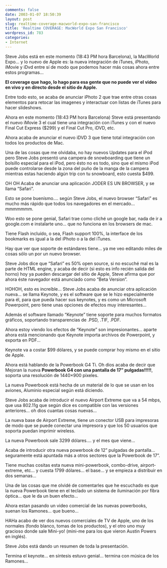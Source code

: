 ```yaml
---
comments: false
date: 2003-01-07 18:50:39
layout: post
slug: realtime-coverage-macworld-expo-san-francisco
title: 'Realtime COVERAGE: MacWorld Expo San Francisco'
wordpress_id: 783
categories:
- Internet
---
```


Steve Jobs está en este momento (18:43 PM hora Barcelona), la MacWorld Expo… y lo nuevo de Apple es: la nueva integración de iTunes, iPhoto, iMovie y iDvd entre sí de modo que podemos hacer más cosas ahora entre estos programas…





**El coverage que hago, lo hago para esa gente que no puede ver el video en vivo y en directo desde el sitio de Apple.**





Entre todo esto, se acaba de anunciar iPhoto 2 que trae entre otras cosas elementos para retocar las imagenes y interactuar con listas de iTunes para hacer slideshows.





Ahora en este momento (18:43 PM hora Barcelona) Steve está presentando el nuevo iMovie 3 el cual tiene una integración con iTunes y con el nuevo Final Cut Express ($299) y el Final Cut Pro, iDVD, etc.





Ahora acaba de anunciar el nuevo iDVD 3 que tiene total integración con todos los productos de Mac.





Una de las cosas que me olvidaba, no hay nuevos Updates para el iPod pero Steve Jobs presentó una campera de snowboarding que tiene un bolsillo especial para el iPod, pero ésto no es todo, sino que el mismo iPod puede controlarse desde la zona del puño de la manga de la campera mientras estas haciendo algún trip con tu snowboard, esto cuesta $499.





OH OH Acaba de anunciar una aplicación JODER ES UN BROWSER, y se llama “Safari”.





Esto se pone buenísmo…. según Steve Jobs, el nuevo browser “Safari” es mucho más rápido que todos los navegadores en el mercado… mmmmmmm.





Woo esto se pone genial, Safari trae como cliché un google bar, nada de ir a google.com e instalarte uno… que no funciona en los browsers de mac.





Tiene Flash incluído, o sea, Flash support 100%, la interface de los bookmarks es igual a la del iPhoto o a la del iTunes.





Hay que ver que soporte de estándares tiene… ya me veo editando miles de cosas sólo un por un nuevo browser.





Steve Jobs dice que “Safari” es 50% open source, si no escuché mal es la parte de HTML engine, y acaba de decir (si esto es info recién salida del horno) hoy ya pueden descargar del sitio de Apple, Steve afirma que por ahora éste navegador está anunciado como “Beta Version”.





HOHOH, esto es increíble… Steve Jobs acaba de anunciar otra aplicación nueva… se llama Keynote, y es el software que se le hizo especialmente para él, para que pueda hacer sus keynotes, y es como un Microsoft Powerpoint, pero tiene unas opciones de efectos muy interesantes… 





Además el software llamado “Keynote” tiene soporte para muchos formatos gráficos, soportando transparencias de .PSD, .TIF, .PDF.





Ahora estoy viendo los efectos de “Keynote” son impresionantes… aparte ahora está mencionando que Keynote importa archivos de Powerpoint, y exporta en PDF… 





Keynote va a costar $99 dólares, y se puede comprar hoy mismo en el sitio de Apple.





Ahora está hablando de la Powerbook G4 Ti. Oh dios acaba de decir que Mejoran la nueva **Powerbook G4 con una pantalla de 17” pulgadas!!!!!**, soporta una resolución de 1440&#215;900 píxeles.





La nueva Powerbook está hecha de un material de lo que se usan en los aviones, Aluminio especial según está diciendo.





Steve Jobs acaba de introducir el nuevo Airport Extreme que va a 54 mbps, que usa 802.11g que según dice es compatible con las versiones anteriores… oh dios cuantas cosas nuevas… 





La nueva base de Airport Extreme, tiene un conector USB para impresoras de modo que se puede conectar una impresora y que los 50 usuarios que soporta puedan imprimir wireless.





La nueva Powerbook sale 3299 dólares…. y el mes que viene…





Acaba de introducir otra nueva powerbook de 12” pulgadas de pantalla…  seguramente está apuntada más a otros sectores que la Powerbook de 17”.





Tiene muchas cositas esta nueva mini-powerbook, combo-drive, airport-extreme, etc… y cuesta 1799 dólares… el base… y se empieza a distribuir en dos semanas…





Una de las cosas que me olvidé de comentarles que he escuchado es que la nueva Powerbook tiene en el teclado un sistema de iluminación por fibra óptica… que le da un buen efecto… 





Ahora estan pasando un video comercial de las nuevas powerbooks, suenan los Ramones… que bueno…





HAHa acabo de ver dos nuevos comerciales de TV de Apple, uno de los normales (fondo blanco, tomas de los productos), y el otro uno muy gracioso donde sale Mini-yo! (mini-me para los que vieron Austin Powers en inglés).





Steve Jobs está dando un resumen de toda la presentación.





Termina el keynote… en síntesis estuvo genial… termina con música de los Ramones…




 
